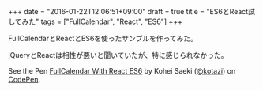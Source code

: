 +++
date = "2016-01-22T12:06:51+09:00"
draft = true
title = "ES6とReact試してみた"
tags = ["FullCalendar", "React", "ES6"]
+++

FullCalendarとReactとES6を使ったサンプルを作ってみた。

jQueryとReactは相性が悪いと聞いていたが、特に感じられなかった。

<p data-height="266" data-theme-id="15717" data-slug-hash="KVoXob" data-default-tab="result" data-user="kotazi" class='codepen'>See the Pen <a href='http://codepen.io/kotazi/pen/KVoXob/'>FullCalendar With React ES6</a> by Kohei  Saeki (<a href='http://codepen.io/kotazi'>@kotazi</a>) on <a href='http://codepen.io'>CodePen</a>.</p>
<script async src="//assets.codepen.io/assets/embed/ei.js"></script>
